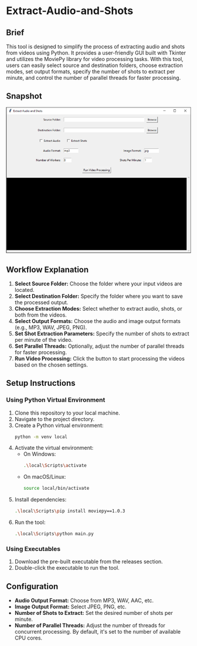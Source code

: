 # Extract-Audio-and-Shots

## Brief

This tool is designed to simplify the process of extracting audio and shots from videos using Python. It provides a user-friendly GUI built with Tkinter and utilizes the MoviePy library for video processing tasks. With this tool, users can easily select source and destination folders, choose extraction modes, set output formats, specify the number of shots to extract per minute, and control the number of parallel threads for faster processing.

## Snapshot

![Tool Snapshot](Snapshot.png)

## Workflow Explanation

1. **Select Source Folder:** Choose the folder where your input videos are located.
2. **Select Destination Folder:** Specify the folder where you want to save the processed output.
3. **Choose Extraction Modes:** Select whether to extract audio, shots, or both from the videos.
4. **Select Output Formats:** Choose the audio and image output formats (e.g., MP3, WAV, JPEG, PNG).
5. **Set Shot Extraction Parameters:** Specify the number of shots to extract per minute of the video.
6. **Set Parallel Threads:** Optionally, adjust the number of parallel threads for faster processing.
7. **Run Video Processing:** Click the button to start processing the videos based on the chosen settings.

## Setup Instructions

### Using Python Virtual Environment

1. Clone this repository to your local machine.
2. Navigate to the project directory.
3. Create a Python virtual environment:
   ```bash
   python -m venv local
   ```
4. Activate the virtual environment:
   - On Windows:
     ```bash
     .\local\Scripts\activate
     ```
   - On macOS/Linux:
     ```bash
     source local/bin/activate
     ```
5. Install dependencies:
   ```bash
   .\local\Scripts\pip install moviepy==1.0.3
   ```
6. Run the tool:
   ```bash
   .\local\Scripts\python main.py
   ```

### Using Executables

1. Download the pre-built executable from the releases section.
2. Double-click the executable to run the tool.

## Configuration

- **Audio Output Format:** Choose from MP3, WAV, AAC, etc.
- **Image Output Format:** Select JPEG, PNG, etc.
- **Number of Shots to Extract:** Set the desired number of shots per minute.
- **Number of Parallel Threads:** Adjust the number of threads for concurrent processing. By default, it's set to the number of available CPU cores.
